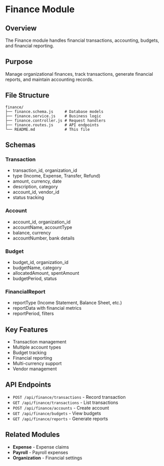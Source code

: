 # Finance Module

## Overview
The Finance module handles financial transactions, accounting, budgets, and financial reporting.

## Purpose
Manage organizational finances, track transactions, generate financial reports, and maintain accounting records.

## File Structure
```
finance/
├── finance.schema.js     # Database models
├── finance.service.js    # Business logic
├── finance.controller.js # Request handlers
├── finance.routes.js     # API endpoints
└── README.md             # This file
```

## Schemas

### Transaction
- transaction_id, organization_id
- type (Income, Expense, Transfer, Refund)
- amount, currency, date
- description, category
- account_id, vendor_id
- status tracking

### Account
- account_id, organization_id
- accountName, accountType
- balance, currency
- accountNumber, bank details

### Budget
- budget_id, organization_id
- budgetName, category
- allocatedAmount, spentAmount
- budgetPeriod, status

### FinancialReport
- reportType (Income Statement, Balance Sheet, etc.)
- reportData with financial metrics
- reportPeriod, filters

## Key Features
- Transaction management
- Multiple account types
- Budget tracking
- Financial reporting
- Multi-currency support
- Vendor management

## API Endpoints
- `POST /api/finance/transactions` - Record transaction
- `GET /api/finance/transactions` - List transactions
- `POST /api/finance/accounts` - Create account
- `GET /api/finance/budgets` - View budgets
- `GET /api/finance/reports` - Generate reports

## Related Modules
- **Expense** - Expense claims
- **Payroll** - Payroll expenses
- **Organization** - Financial settings
